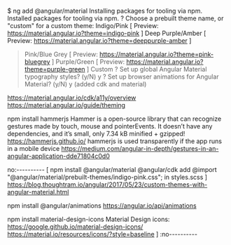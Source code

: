 $ ng add @angular/material
Installing packages for tooling via npm.
Installed packages for tooling via npm.
? Choose a prebuilt theme name, or "custom" for a custom theme:
  Indigo/Pink        [ Preview: https://material.angular.io?theme=indigo-pink ]
  Deep Purple/Amber  [ Preview: https://material.angular.io?theme=deeppurple-amber ]
> Pink/Blue Grey     [ Preview: https://material.angular.io?theme=pink-bluegrey ]
  Purple/Green       [ Preview: https://material.angular.io?theme=purple-green ]
  Custom
? Set up global Angular Material typography styles? (y/N) y
? Set up browser animations for Angular Material? (y/N) y
(added cdk and material)

https://material.angular.io/cdk/a11y/overview
https://material.angular.io/guide/theming


npm install hammerjs
Hammer is a open-source library that can recognize gestures made by touch, mouse and pointerEvents. It doesn’t have any dependencies, and it’s small, only 7.34 kB minified + gzipped!
https://hammerjs.github.io/
hammerjs is used transparently if the app runs in a mobile device
https://medium.com/angular-in-depth/gestures-in-an-angular-application-dde71804c0d0


no:----------
[ npm install @angular/material @angular/cdk 
add @import "@angular/material/prebuilt-themes/indigo-pink.css"; in styles.scss ]
https://blog.thoughtram.io/angular/2017/05/23/custom-themes-with-angular-material.html

npm install @angular/animations
https://angular.io/api/animations

npm install material-design-icons
Material Design icons:
https://google.github.io/material-design-icons/
https://material.io/resources/icons/?style=baseline
]
:no----------